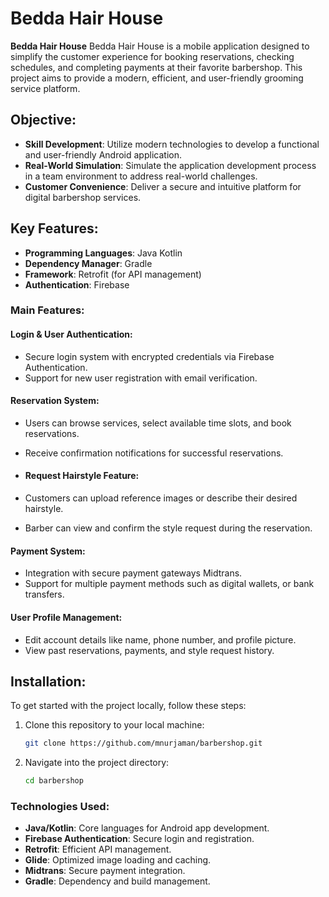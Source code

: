 # Bedda Hair House

**Bedda Hair House** Bedda Hair House is a mobile application designed to simplify the customer experience for booking reservations, checking schedules, and completing payments at their favorite barbershop. This project aims to provide a modern, efficient, and user-friendly grooming service platform.

## Objective:
- **Skill Development**: Utilize modern technologies to develop a functional and user-friendly Android application.
- **Real-World Simulation**: Simulate the application development process in a team environment to address real-world challenges.
- **Customer Convenience**: Deliver a secure and intuitive platform for digital barbershop services.

## Key Features:
- **Programming Languages**: Java Kotlin
- **Dependency Manager**: Gradle
- **Framework**: Retrofit (for API management)
- **Authentication**: Firebase

### Main Features:
#### Login & User Authentication:
- Secure login system with encrypted credentials via Firebase Authentication.
- Support for new user registration with email verification.

#### Reservation System:
- Users can browse services, select available time slots, and book reservations.
- Receive confirmation notifications for successful reservations.
  
- #### Request Hairstyle Feature:
- Customers can upload reference images or describe their desired hairstyle.
- Barber can view and confirm the style request during the reservation.

#### Payment System: 
- Integration with secure payment gateways Midtrans.
- Support for multiple payment methods such as digital wallets, or bank transfers.
  
#### User Profile Management:
- Edit account details like name, phone number, and profile picture.
- View past reservations, payments, and style request history.



## Installation:
To get started with the project locally, follow these steps:

1. Clone this repository to your local machine:
   ```bash
   git clone https://github.com/mnurjaman/barbershop.git  
2. Navigate into the project directory:
   ```bash
   cd barbershop


### Technologies Used:
- **Java/Kotlin**: Core languages for Android app development.
- **Firebase Authentication**: Secure login and registration.
- **Retrofit**: Efficient API management.
- **Glide**: Optimized image loading and caching.
- **Midtrans**: Secure payment integration.
- **Gradle**: Dependency and build management.


